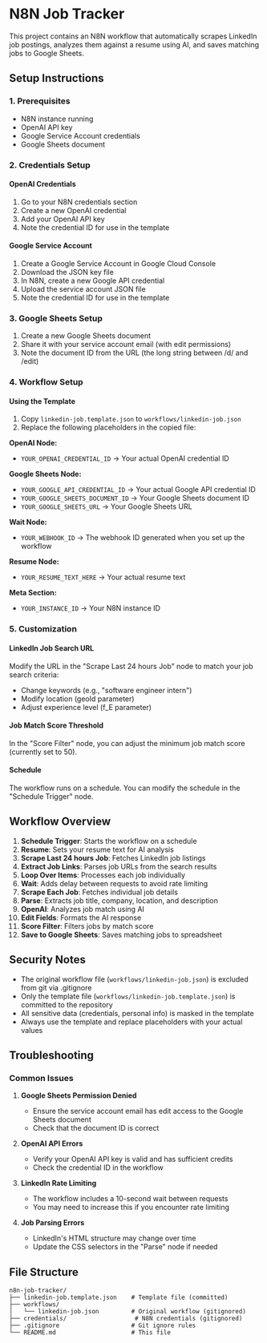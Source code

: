 # N8N Job Tracker

This project contains an N8N workflow that automatically scrapes LinkedIn job postings, analyzes them against a resume using AI, and saves matching jobs to Google Sheets.

## Setup Instructions

### 1. Prerequisites

- N8N instance running
- OpenAI API key
- Google Service Account credentials
- Google Sheets document

### 2. Credentials Setup

#### OpenAI Credentials

1. Go to your N8N credentials section
2. Create a new OpenAI credential
3. Add your OpenAI API key
4. Note the credential ID for use in the template

#### Google Service Account

1. Create a Google Service Account in Google Cloud Console
2. Download the JSON key file
3. In N8N, create a new Google API credential
4. Upload the service account JSON file
5. Note the credential ID for use in the template

### 3. Google Sheets Setup

1. Create a new Google Sheets document
2. Share it with your service account email (with edit permissions)
3. Note the document ID from the URL (the long string between /d/ and /edit)

### 4. Workflow Setup

#### Using the Template

1. Copy `linkedin-job.template.json` to `workflows/linkedin-job.json`
2. Replace the following placeholders in the copied file:

**OpenAI Node:**

- `YOUR_OPENAI_CREDENTIAL_ID` → Your actual OpenAI credential ID

**Google Sheets Node:**

- `YOUR_GOOGLE_API_CREDENTIAL_ID` → Your actual Google API credential ID
- `YOUR_GOOGLE_SHEETS_DOCUMENT_ID` → Your Google Sheets document ID
- `YOUR_GOOGLE_SHEETS_URL` → Your Google Sheets URL

**Wait Node:**

- `YOUR_WEBHOOK_ID` → The webhook ID generated when you set up the workflow

**Resume Node:**

- `YOUR_RESUME_TEXT_HERE` → Your actual resume text

**Meta Section:**

- `YOUR_INSTANCE_ID` → Your N8N instance ID

### 5. Customization

#### LinkedIn Job Search URL

Modify the URL in the "Scrape Last 24 hours Job" node to match your job search criteria:

- Change keywords (e.g., "software engineer intern")
- Modify location (geoId parameter)
- Adjust experience level (f_E parameter)

#### Job Match Score Threshold

In the "Score Filter" node, you can adjust the minimum job match score (currently set to 50).

#### Schedule

The workflow runs on a schedule. You can modify the schedule in the "Schedule Trigger" node.

## Workflow Overview

1. **Schedule Trigger**: Starts the workflow on a schedule
2. **Resume**: Sets your resume text for AI analysis
3. **Scrape Last 24 hours Job**: Fetches LinkedIn job listings
4. **Extract Job Links**: Parses job URLs from the search results
5. **Loop Over Items**: Processes each job individually
6. **Wait**: Adds delay between requests to avoid rate limiting
7. **Scrape Each Job**: Fetches individual job details
8. **Parse**: Extracts job title, company, location, and description
9. **OpenAI**: Analyzes job match using AI
10. **Edit Fields**: Formats the AI response
11. **Score Filter**: Filters jobs by match score
12. **Save to Google Sheets**: Saves matching jobs to spreadsheet

## Security Notes

- The original workflow file (`workflows/linkedin-job.json`) is excluded from git via .gitignore
- Only the template file (`workflows/linkedin-job.template.json`) is committed to the repository
- All sensitive data (credentials, personal info) is masked in the template
- Always use the template and replace placeholders with your actual values

## Troubleshooting

### Common Issues

1. **Google Sheets Permission Denied**

   - Ensure the service account email has edit access to the Google Sheets document
   - Check that the document ID is correct

2. **OpenAI API Errors**

   - Verify your OpenAI API key is valid and has sufficient credits
   - Check the credential ID in the workflow

3. **LinkedIn Rate Limiting**

   - The workflow includes a 10-second wait between requests
   - You may need to increase this if you encounter rate limiting

4. **Job Parsing Errors**
   - LinkedIn's HTML structure may change over time
   - Update the CSS selectors in the "Parse" node if needed

## File Structure

```
n8n-job-tracker/
├── linkedin-job.template.json    # Template file (committed)
├── workflows/
│   └── linkedin-job.json         # Original workflow (gitignored)
├── credentials/                   # N8N credentials (gitignored)
├── .gitignore                    # Git ignore rules
└── README.md                     # This file
```

